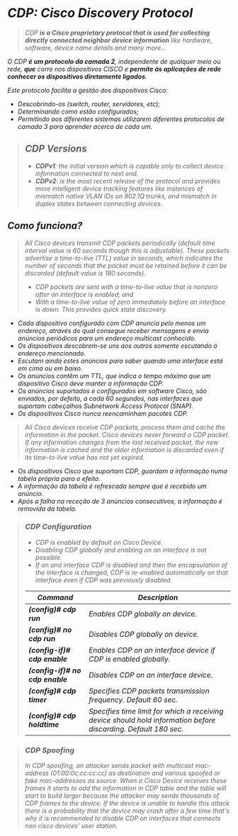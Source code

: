 # *CDP: Cisco Discovery Protocol*
> *CDP ***is a Cisco proprietary protocol that is used for collecting directly connected neighbor device information*** like hardware, software, device name details and many more...*

*O CDP ***é um protocolo da camada 2***, independente de qualquer meio ou rede, ***que*** corre nos dispositivos CISCO e ***permite às aplicações de rede conhecer os dispositivos diretamente ligados***.*

*Este protocolo facilita a gestão dos dispositivos Cisco:*
- *Descobrindo-os (switch, router, servidores, etc);*
- *Determinando como estão configurados;*
- *Permitindo aos diferentes sistemas utilizarem diferentes protocolos
de camada 3 para aprender acerca de cada um.*


> ## *CDP Versions*
> - ****CDPv1***: the initial version which is capable only to collect device information connected to next end.*
> - ****CDPv2***: is the most recent release of the protocol and provides more intelligent device tracking features like instances of mismatch native VLAN IDs on 802.1Q trunks, and mismatch in duplex states between connecting devices.*

## *Como funciona?*
> *All Cisco devices transmit CDP packets periodically (default time interval value is 60 seconds though this is adjustable). These packets advertise a time-to-live (TTL) value in seconds, which indicates the number of seconds that the packet must be retained before it can be discarded (default value is 180 seconds).*
> - *CDP packets are sent with a time-to-live value that is nonzero after an interface is enabled; and*
> - *With a time-to-live value of zero immediately before an interface is down. This provides quick state discovery.*

 - *Cada dispositivo configurado com CDP anuncia pelo menos um endereço, através do qual consegue receber mensagens e envia anúncios periódicos para um endereço multicast conhecido.*
 - *Os dispositivos descobrem-se uns aos outros somente escutando o endereço mencionado.*
 - *Escutam ainda estes anúncios para saber quando uma interface está em cima ou em baixo.*
 - *Os anúncios contêm um TTL, que indica o tempo máximo que um dispositivo Cisco deve manter a informação CDP.*
 - *Os anúncios suportados e configurados em software Cisco, são enviados, por defeito, a cada 60 segundos, nas interfaces que suportam cabeçalhos Subnetwork Access Protocol (SNAP).*
 - *Os dispositivos Cisco nunca reencaminham pacotes CDP.*

> *All Cisco devices receive CDP packets, process them and cache the information in the packet. Cisco devices never forward a CDP packet. If any information changes from the last received packet, the new information is cached and the older information is discarded even if its time-to-live value has not yet expired.*

- *Os dispositivos Cisco que suportam CDP, guardam a informação numa tabela própria para o efeito.*
 - *A informação da tabela é refrescada sempre que é recebido um anúncio.*
 - *Após a falha na receção de 3 anúncios consecutivos, a informação é removida da tabela.*

> ### *CDP Configuration*
> - *CDP is enabled by default on Cisco Device.*
> - *Disabling CDP globally and enabling on an interface is not possible.*
> - *If on and interface CDP is disabled and then the encapsulation of the interface is changed, CDP is re-enabled automatically on that interface even if CDP was previously disabled.*
> 
> | ***Command*** | ***Description*** |
> |-------------------|---------------------------------|
> | ***(config)# cdp run*** | *Enables CDP globally on device.* |
> | ***(config)# no cdp run*** | *Disables CDP globally on device.* |
> | ***(config-if)# cdp enable*** | *Enables CDP on an interface device if CDP is enabled globally.* |
> | ***(config-if)# no cdp enable*** | *Disables CDP on an interface device.* |
> | ***(config)# cdp timer*** | *Specifies CDP packets transmission frequency. Default 60 sec.* |
> | ***(config)# cdp holdtime*** | *Specifies time limit for which a receiving device should hold information before discarding. Default 180 sec.* |

> ### *CDP Spoofing*
> *In CDP spoofing, an attacker sends packet with multicast mac-address (01:00:0c:cc:cc:cc) as destination and various spoofed or fake mac-addresses as source. When a Cisco Device receives these frames it starts to add the information in CDP table and the table will start to build larger because the attacker may sends thousands of CDP frames to the device. If the device is unable to handle this attack there is a probability that the device may crash after a few time that's why it is recommended to disable CDP on interfaces that connects non cisco devices' user station.*